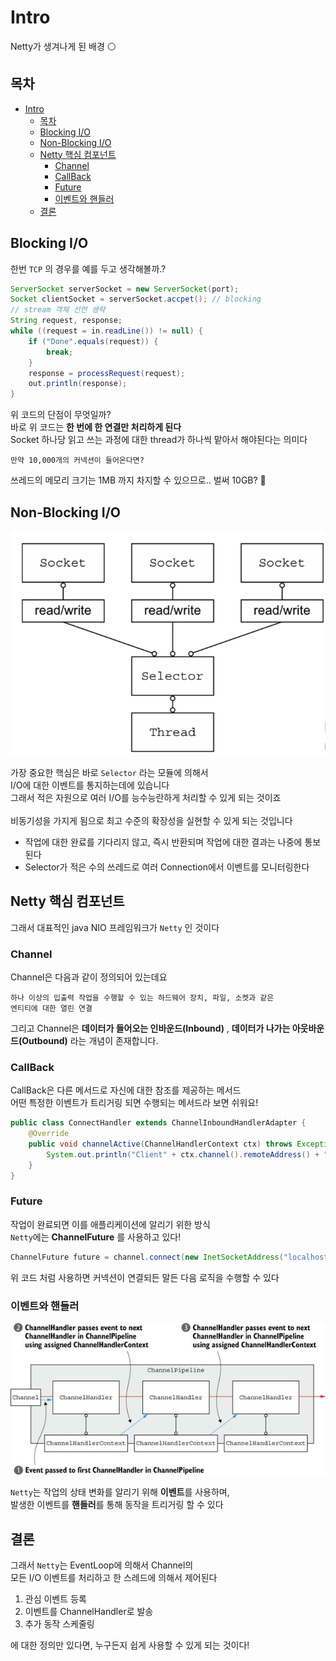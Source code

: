 # Intro
Netty가 생겨나게 된 배경 ⚪

## 목차
- [Intro](#intro)
  - [목차](#목차)
  - [Blocking I/O](#blocking-io)
  - [Non-Blocking I/O](#non-blocking-io)
  - [Netty 핵심 컴포넌트](#netty-핵심-컴포넌트)
    - [Channel](#channel)
    - [CallBack](#callback)
    - [Future](#future)
    - [이벤트와 핸들러](#이벤트와-핸들러)
  - [결론](#결론)

## Blocking I/O

한번 `TCP` 의 경우를 예를 두고 생각해볼까.?  

```java
ServerSocket serverSocket = new ServerSocket(port);
Socket clientSocket = serverSocket.accpet(); // blocking
// stream 객체 선언 생략
String request, response;
while ((request = in.readLine()) != null) {
    if ("Done".equals(request)) {
        break;
    }
    response = processRequest(request);
    out.println(response);
}
```
위 코드의 단점이 무엇일까?  
바로 위 코드는 **한 번에 한 연결만 처리하게 된다**    
Socket 하나당 읽고 쓰는 과정에 대한 thread가 하나씩 맡아서 해야된다는 의미다  
```text
만약 10,000개의 커넥션이 들어온다면?
```
쓰레드의 메모리 크기는 1MB 까지 차지할 수 있으므로.. 벌써 10GB? 🚫  

## Non-Blocking I/O

<div>
    <img src="img/selector.png" text-align="center"/>
</div>

가장 중요한 핵심은 바로 `Selector` 라는 모듈에 의해서  
I/O에 대한 이벤트를 통지하는데에 있습니다  
그래서 적은 자원으로 여러 I/O를 능수능란하게 처리할 수 있게 되는 것이죠  
<br>
비동기성을 가지게 됨으로 최고 수준의 확장성을 실현할 수 있게 되는 것입니다
* 작업에 대한 완료를 기다리지 않고, 즉시 반환되며 작업에 대한 결과는 나중에 통보된다
* Selector가 적은 수의 쓰레드로 여러 Connection에서 이벤트를 모니터링한다

## Netty 핵심 컴포넌트

그래서 대표적인 java NIO 프레임워크가 `Netty` 인 것이다

### Channel

Channel은 다음과 같이 정의되어 있는데요
```text
하나 이상의 입출력 작업을 수행할 수 있는 하드웨어 장치, 파일, 소켓과 같은
엔티티에 대한 열린 연결
```

그리고 Channel은 **데이터가 들어오는 인바운드(Inbound)** ,
**데이터가 나가는 아웃바운드(Outbound)** 라는 개념이 존재합니다.

### CallBack

CallBack은 다른 메서드로 자신에 대한 참조를 제공하는 메서드  
어떤 특정한 이벤트가 트리거링 되면 수행되는 메서드라 보면 쉬워요!
```java
public class ConnectHandler extends ChannelInboundHandlerAdapter {
    @Override
    public void channelActive(ChannelHandlerContext ctx) throws Exception {
        System.out.println("Client" + ctx.channel().remoteAddress() + " Connected.");
    }
}
```

### Future

작업이 완료되면 이를 애플리케이션에 알리기 위한 방식  
`Netty`에는 **ChannelFuture** 를 사용하고 있다!  
```java
ChannelFuture future = channel.connect(new InetSocketAddress("localhost", 25));
```
위 코드 처럼 사용하면 커넥션이 연결되든 말든 다음 로직을 수행할 수 있다  


### 이벤트와 핸들러

<div>
    <img src="img/channelHandler.jpg" text-align="center"/>
</div>

`Netty`는 작업의 상태 변화를 알리기 위해 **이벤트**를 사용하며,  
발생한 이벤트를 **핸들러**를 통해 동작을 트리거링 할 수 있다  

## 결론

그래서 `Netty`는 EventLoop에 의해서 Channel의  
모든 I/O 이벤트를 처리하고 한 스레드에 의해서 제어된다  
1. 관심 이벤트 등록
2. 이벤트를 ChannelHandler로 발송
3. 추가 동작 스케줄링

에 대한 정의만 있다면, 누구든지 쉽게 사용할 수 있게 되는 것이다!